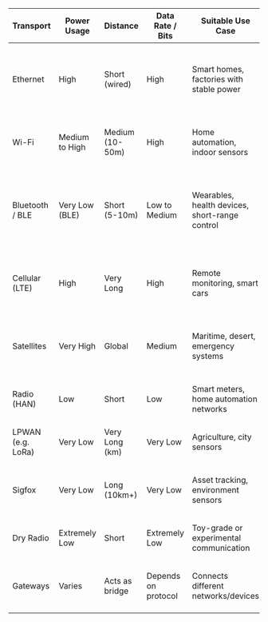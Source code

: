 | Transport        | Power Usage      | Distance       | Data Rate / Bits     | Suitable Use Case                                | Reflection                                                                           |
|------------------|------------------|----------------|-----------------------|--------------------------------------------------|--------------------------------------------------------------------------------------|
| Ethernet         | High             | Short (wired)  | High                  | Smart homes, factories with stable power         | Very fast and stable, but limited by wires. Great for permanent setups.             |
| Wi-Fi            | Medium to High   | Medium (10-50m)| High                  | Home automation, indoor sensors                  | Common and easy to use, but drains power fast.                                      |
| Bluetooth / BLE  | Very Low (BLE)   | Short (5-10m)  | Low to Medium         | Wearables, health devices, short-range control   | BLE is power-efficient and good for wearables, but not reliable for long range.     |
| Cellular (LTE)   | High             | Very Long      | High                  | Remote monitoring, smart cars                    | Excellent coverage, but expensive and power-hungry.                                 |
| Satellites       | Very High        | Global         | Medium                | Maritime, desert, emergency systems              | Impressive global reach, but not practical for small IoT due to cost.               |
| Radio (HAN)      | Low              | Short          | Low                   | Smart meters, home automation networks           | Simple and efficient for local device networks.                                     |
| LPWAN (e.g. LoRa)| Very Low         | Very Long (km) | Very Low              | Agriculture, city sensors                        | Ideal for large-scale, low-data projects.                                           |
| Sigfox           | Very Low         | Long (10km+)   | Very Low              | Asset tracking, environment sensors              | Useful for simple alerts, but limited functionality.                                |
| Dry Radio        | Extremely Low    | Short          | Extremely Low         | Toy-grade or experimental communication          | Interesting concept, not for serious applications.                                  |
| Gateways         | Varies           | Acts as bridge | Depends on protocol   | Connects different networks/devices              | Critical for translating and routing between transports.                            |
